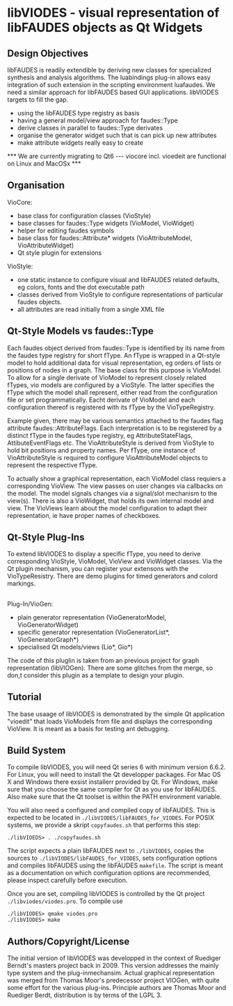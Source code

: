 # libVIODES - visual representation of libFAUDES objects as Qt Widgets


## Design Objectives


libFAUDES is readily extendible by deriving new classes for specialized
synthesis and analysis algorithms. The luabindings plug-in allows easy
integration of such extension in the scripting environment luafaudes.
We need a similar approach for libFAUDES based GUI applications. libVIODES
targets to fill the gap.

* using the libFAUDES type registry as basis
* having a general model/view approach for faudes::Type
* derive classes in parallel to faudes::Type derivates
* organise the generator widget such that is can pick up
  new attributes
* make attribute widgets really easy to create

*** We are currently migrating to Qt6 --- viocore incl. vioedeit are functional on Linux and MacOSx ***

## Organisation

VioCore: 

* base class for configuration classes (VioStyle)
* base classes for faudes::Type widgets (VioModel, VioWidget)
* helper for editing faudes symbols 
* base class for faudes::Attribute* widgets (VioAttributeModel, VioAttributeWidget)
* Qt style plugin for extensions

VioStyle:

* one static instance to configure visual and libFAUDES related defaults, eg
colors, fonts and the dot executable path
* classes derived from VioStyle to configure representations of particular faudes objects.
* all attributes are read initially from a single XML file

## Qt-Style Models vs faudes::Type

Each faudes object derived from faudes::Type is identified by its name from the faudes type registry for short fType. An fType is wrapped in a Qt-style model to hold additional
data for visual representation, eg orders of lists or positions of nodes in a graph. 
The base class for this purpose is VioModel. To allow for a single derivate of VioModel 
to represent closely related fTypes, vio models are configured by a VioStyle. The latter 
specifies the fType which the model shall represent, either read from the configuration 
file or set programmatically. Eacht derivate of VioModel and each configuration thereof 
is registered with its fType by the VioTypeRegistry.

Example given, there may be various semantics attached to the faudes flag attribute 
faudes::AttributeFlags. Each interpretation is to be registered by a distinct fType in 
the faudes type registry, eg AttributeStateFlags, AttibuteEventFlags etc. The VioAttributeStyle 
is derived from VioStyle to hold bit positions and property names. Per fType, one instance
of VioAttributeStyle is required to configure VioAttributeModel objects to represent
the respective fType.

To actually show a graphical representation, each VioModel class requiers a corresponding
VioView. The view passes on user changes via callbacks on the model. The model signals
changes via a signal/slot mechanism to the view(s). There is also a VioWidget, that
holds its own internal model and view. The VioViews learn about the model configuration
to adapt their representation, ie have proper names of checkboxes.

## Qt-Style Plug-Ins

To extend libVIODES to display a specific fType, you need to derive corresponding
VioStyle, VioModel, VioView and VioWidget classes. Via the Qt plugin mechanism, 
you can register your extensons with the VioTypeResistry. There are
demo plugins for timed generators and colord markings.


##
Plug-In/VioGen:

* plain generator representation (VioGeneratorModel, VioGeneratorWidget)
* specific generator representation (VioGeneratorList*, VioGeneratorGraph*)
* specialised Qt models/views (Lio*, Gio*)

The code of this pluglin is taken from an previous project for graph
representation (libVIOGen). There are some glitches from the merge, so don,t consider this plugin as a template to design your plugin.


## Tutorial

The base usaage of libVIODES is demonstrated by the simple Qt application "vioedit" that loads VioModels
from file and displays the corresponding VioView. It is meant as a basis
for testing ant debugging.


## Build System

To compile libVIODES, you will need Qt series 6 with minimum version 6.6.2. For Linux, you will need to install the Qt developper packages. For Mac OS X and Windows there exsist installerr provided by Qt. For Windows, make sure that you choose the same compiler for Qt as you use for libFAUDES. Also make sure that the Qt toolset is within the PATH environment variable. 

You will also need a configured and compiled copy of libFAUDES. This
is expected to be located in `./libVIODES/libFAUDES_for_VIODES`. For POSIX systems, we provide a skript `copyfaudes.sh` that performs this step:

    ./libVIOEDS> . ./copyfaudes.sh

The script expects a plain libFAUDES next to `./libVIODES`, copies the sources to `./libVIODES/libFAUDES_for_VIODES`, sets configuration options and compiles libFAUDES using the libFAUDES `makefile`. The script is meant as a documentation on which configuration options are recommended, please inspect carefully before execution.  

Once you are set, 
compiling libVIODES is controlled by the Qt project `./libviodes/viodes.pro`. 
To compile use

    ./libVIODES> qmake viodes.pro
    ./libVIODES> make


## Authors/Copyright/License

The initial version of libVIODES was developped in the context of Ruediger Berndt's
masters project back in 2009. This version addresses the mainly type system and the plug-inmechansim.
Actual graphical representation was merged from Thomas Moor's predecessor project VIOGen, with quite some effort for the various plug-ins. Principle authors are Thomas Moor and Ruediger Berdt, distribution is by terms of the LGPL 3.
